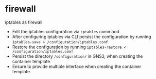 # firewall

iptables as firewall

* Edit the iptables configuration via `iptables` command
* After configuring iptables via CLI persist the configuration by running `iptables-save > /configuration/iptables.conf`
* Restore the configuration by running `iptables-restore < /configuration/iptables.conf`
* Persist the directory `/configuration/` in GNS3, when creating the container template 
* Ensure to provide multiple interface when creating the container template